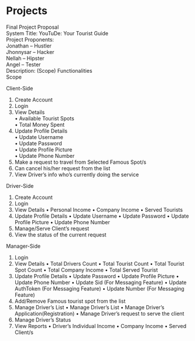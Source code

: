 # Projects

Final Project Proposal  
System Title: YouTuDe: Your Tourist Guide  
Project Proponents:  
        Jonathan – Hustler  
        Jhonnysar – Hacker  
        Nellah – Hipster  
        Angel – Tester  
Description: (Scope) Functionalities  
Scope  

Client-Side  
1. Create Account  
2. Login  
3. View Details  
• Available Tourist Spots  
• Total Money Spent  
4. Update Profile Details  
• Update Username  
• Update Password  
• Update Profile Picture  
• Update Phone Number  
5. Make a request to travel from Selected Famous Spot/s  
6. Can cancel his/her request from the list  
7. View Driver’s info who’s currently doing the service  

Driver-Side
1. Create Account
2. Login
3. View Details
• Personal Income
• Company Income
• Served Tourists
4. Update Profile Details
• Update Username
• Update Password
• Update Profile Picture
• Update Phone Number
5. Manage/Serve Client’s request
6. View the status of the current request

Manager-Side
1. Login
2. View Details
• Total Drivers Count
• Total Tourist Count
• Total Tourist Spot Count
• Total Company Income
• Total Served Tourist
3. Update Profile Details
• Update Password
• Update Profile Picture
• Update Phone Number
• Update Sid (For Messaging Feature)
• Update AuthToken (For Messaging Feature)
• Update Number (For Messaging Feature)
4. Add/Remove Famous tourist spot from the list
5. Manage Driver’s List
• Manage Driver’s List
• Manage Driver’s Application(Registration)
• Manage Driver’s request to serve the client
6. Manage Driver’s Status
7. View Reports
• Driver’s Individual Income
• Company Income
• Served Client/s
